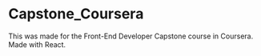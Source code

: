 # Capstone_Coursera
This was made for the Front-End Developer Capstone course in Coursera.
Made with React.

